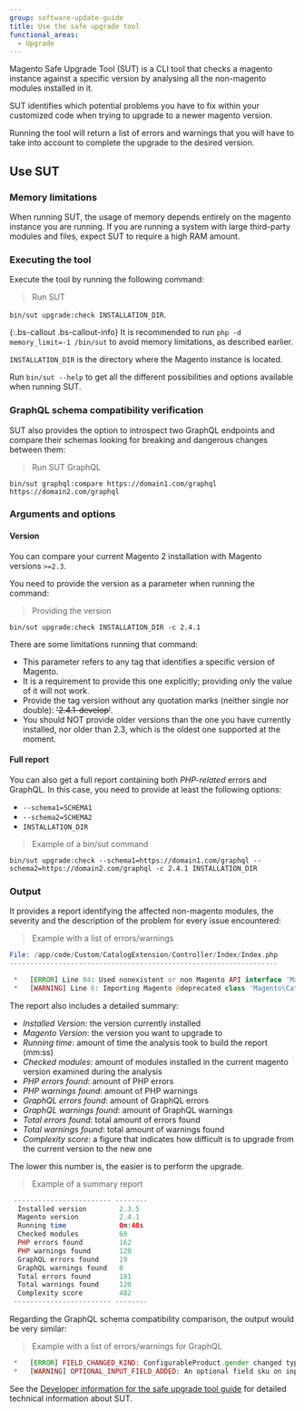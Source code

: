 ```yaml
---
group: software-update-guide
title: Use the safe upgrade tool
functional_areas:
  - Upgrade
---
```


Magento Safe Upgrade Tool (SUT) is a CLI tool that checks a magento instance against a specific version by analysing all the non-magento modules installed in it.

SUT identifies which potential problems you have to fix within your customized code when trying to upgrade to a newer magento version.

Running the tool will return a list of errors and warnings that you will have to take into account to complete the upgrade to the desired version.

## Use SUT

### Memory limitations

When running SUT, the usage of memory depends entirely on the magento instance you are running. If you are running a system with large third-party modules and files, expect SUT to require a high RAM amount.

### Executing the tool

Execute the tool by running the following command:

> Run SUT

`bin/sut upgrade:check INSTALLATION_DIR`.

{:.bs-callout .bs-callout-info}
It is recommended to run `php -d memory_limit=-1 /bin/sut` to avoid memory limitations, as described earlier.

`INSTALLATION_DIR` is the directory where the Magento instance is located.

Run `bin/sut --help` to get all the different possibilities and options available when running SUT.

### GraphQL schema compatibility verification

SUT also provides the option to introspect two GraphQL endpoints and compare their schemas looking for breaking and dangerous changes between them:

> Run SUT GraphQL

`bin/sut graphql:compare https://domain1.com/graphql https://domain2.com/graphql`

### Arguments and options

#### Version

You can compare your current Magento 2 installation with Magento versions `>=2.3`.

You need to provide the version as a parameter when running the command:

> Providing the version

`bin/sut upgrade:check INSTALLATION_DIR -c 2.4.1`

There are some limitations running that command:

*  This parameter refers to any tag that identifies a specific version of Magento.
*  It is a requirement to provide this one explicitly; providing only the value of it will not work.
*  Provide the tag version without any quotation marks (neither single nor double): ~~'2.4.1-develop'~~.
*  You should NOT provide older versions than the one you have currently installed, nor older than 2.3, which is the oldest one supported at the moment.

#### Full report

You can also get a full report containing both _PHP-related_ errors and GraphQL. In this case, you need to provide at least the following options:

*  `--schema1=SCHEMA1`
*  `--schema2=SCHEMA2`
*  `INSTALLATION_DIR`

> Example of a bin/sut command

`bin/sut upgrade:check --schema1=https://domain1.com/graphql --schema2=https://domain2.com/graphql -c 2.4.1 INSTALLATION_DIR`

### Output

It provides a report identifying the affected non-magento modules, the severity and the description of the problem for every issue encountered:

> Example with a list of errors/warnings

```php
File: /app/code/Custom/CatalogExtension/Controller/Index/Index.php
------------------------------------------------------------------

 *   [ERROR] Line 84: Used nonexistent or non Magento API interface 'Magento\Catalog\Model\ProductRepositoryInterface'
 *   [WARNING] Line 6: Importing Magento @deprecated class 'Magento\Catalog\Model\ProductRepository'
```

The report also includes a detailed summary:

*  *Installed Version*: the version currently installed
*  *Magento Version*: the version you want to upgrade to
*  *Running time*: amount of time the analysis took to build the report (mm:ss)
*  *Checked modules*: amount of modules installed in the current magento version examined during the analysis
*  *PHP errors found*: amount of PHP errors
*  *PHP warnings found*: amount of PHP warnings
*  *GraphQL errors found*: amount of GraphQL errors
*  *GraphQL warnings found*: amount of GraphQL warnings
*  *Total errors found*: total amount of errors found
*  *Total warnings found*: total amount of warnings found
*  *Complexity score*: a figure that indicates how difficult is to upgrade from the current version to the new one

The lower this number is, the easier is to perform the upgrade.

> Example of a summary report

```php
 ------------------------ --------
  Installed version        2.3.5
  Magento version          2.4.1
  Running time             0m:48s
  Checked modules          60
  PHP errors found         162
  PHP warnings found       120
  GraphQL errors found     19
  GraphQL warnings found   0
  Total errors found       181
  Total warnings found     120
  Complexity score         482
 ------------------------ --------
```

Regarding the GraphQL schema compatibility comparison, the output would be very similar:

> Example with a list of errors/warnings for GraphQL

```php
 *   [ERROR] FIELD_CHANGED_KIND: ConfigurableProduct.gender changed type from Int to String.
 *   [WARNING] OPTIONAL_INPUT_FIELD_ADDED: An optional field sku on input type ProductAttributeSortInput was added.
```

See the [Developer information for the safe upgrade tool guide]({{page.baseurl}}/guides/v2.4/comp-mgr/sut/use-sut-guide.html) for detailed technical information about SUT.
